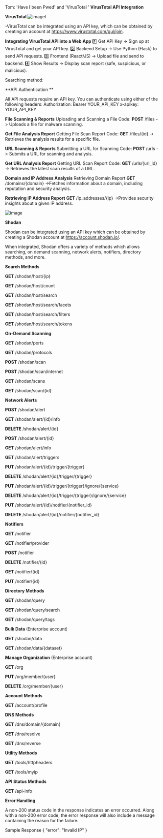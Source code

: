 Tom: 'Have I been Pwed' and 'VirusTotal '
**VirusTotal API Integration**


**VirusTotal** ![image](https://github.com/user-attachments/assets/5303c736-ea02-4aa3-acd2-bf35b4d19879)l

-VirusTotal can be integrated using an API key, which can be obtained by creating an account at https://www.virustotal.com/gui/join.



**Integrating VirusTotal API into a Web App**
    1️⃣ Get API Key → Sign up at VirusTotal and get your API key.
    2️⃣ Backend Setup → Use Python (Flask) to send API requests.
    3️⃣ Frontend (React/JS) → Upload file and send to backend.
    4️⃣ Show Results → Display scan report (safe, suspicious, or malicious).


Searching method:

**API Authentication **

All API requests require an API key. You can authenticate using either of the following headers:
    Authorization: Bearer YOUR_API_KEY
    x-apikey: YOUR_API_KEY

 **File Scanning & Reports**
    Uploading and Scanning a File Code:
    **POST** /files
    -> Uploads a file for malware scanning.
    
**Get File Analysis Report**
    Getting File Scan Report Code:
    **GET** /files/{id}
    -> Retrieves the analysis results for a specific file.

**URL Scanning & Reports**
    Submitting a URL for Scanning Code:
    **POST** /urls
    -> Submits a URL for scanning and analysis.

**Get URL Analysis Report**
    Getting URL Scan Report Code:
    **GET** /urls/{url_id}
    -> Retrieves the latest scan results of a URL.

**Domain and IP Address Analysis**
    Retrieving Domain Report
    **GET** /domains/{domain}
    ->Fetches information about a domain, including reputation and security analysis.

**Retrieving IP Address Report**
    **GET** /ip_addresses/{ip}
    ->Provides security insights about a given IP address.


![image](https://github.com/user-attachments/assets/d19f96c2-a4db-436e-8ba7-60bd30f13716)











**Shodan**

Shodan can be integrated using an API key which can be obtained by creating a Shodan account at https://account.shodan.io/.

When integrated, Shodan offers a variety of methods which allows searching, on demand scanning, network alerts, notifiers, directory methods, and more.


**Search Methods**

**GET** /shodan/host/{ip}

**GET** /shodan/host/count

**GET** /shodan/host/search

**GET** /shodan/host/search/facets

**GET** /shodan/host/search/filters

**GET** /shodan/host/search/tokens


**On-Demand Scanning**

**GET** /shodan/ports

**GET** /shodan/protocols

**POST** /shodan/scan

**POST** /shodan/scan/internet

**GET** /shodan/scans

**GET** /shodan/scan/{id}


**Network Alerts**

**POST** /shodan/alert

**GET** /shodan/alert/{id}/info

**DELETE** /shodan/alert/{id}

**POST** /shodan/alert/{id}

**GET** /shodan/alert/info

**GET** /shodan/alert/triggers

**PUT** /shodan/alert/{id}/trigger/{trigger}

**DELETE** /shodan/alert/{id}/trigger/{trigger}

**PUT** /shodan/alert/{id}/trigger/{trigger}/ignore/{service}

**DELETE** /shodan/alert/{id}/trigger/{trigger}/ignore/{service}

**PUT** /shodan/alert/{id}/notifier/{notifier_id}

**DELETE** /shodan/alert/{id}/notifier/{notifier_id}

**Notifiers**

**GET** /notifier

**GET** /notifier/provider

**POST** /notifier

**DELETE** /notifier/{id}

**GET** /notifier/{id}

**PUT** /notifier/{id}


**Directory Methods**

**GET** /shodan/query

**GET** /shodan/query/search

**GET** /shodan/query/tags


**Bulk Data**  (Enterprise account)

**GET** /shodan/data

**GET** /shodan/data/{dataset}


**Manage Organization** (Enterprise account)

**GET** /org

**PUT** /org/member/{user}

**DELETE** /org/member/{user}


**Account Methods**

**GET** /account/profile


**DNS Methods**

**GET** /dns/domain/{domain}

**GET** /dns/resolve

**GET** /dns/reverse


**Utility Methods**

**GET** /tools/httpheaders

**GET** /tools/myip


**API Status Methods**

**GET** /api-info


**Error Handling**

A non-200 status code in the response indicates an error occurred. Along with a non-200 error code, the error response will also include a message containing the reason for the failure.

Sample Response
{
    "error": "Invalid IP"
}
